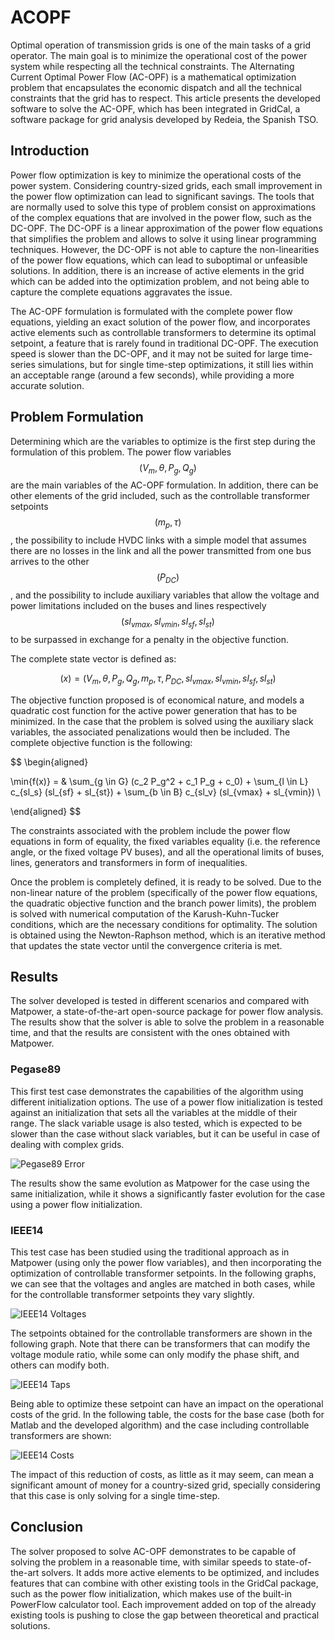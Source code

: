 <!-- Añadir aquí lo que haga falta para preparar la página -->

# ACOPF

Optimal operation of transmission grids is one of the main tasks of a grid operator. The main goal is to minimize the operational cost of the power system while respecting all the technical constraints. The Alternating Current Optimal Power Flow (AC-OPF) is a mathematical optimization problem that encapsulates the economic dispatch and all the technical constraints that the grid has to respect. This article presents the developed software to solve the AC-OPF, which has been integrated in GridCal, a software package for grid analysis developed by Redeia, the Spanish TSO.

## Introduction

Power flow optimization is key to minimize the operational costs of the power system. Considering country-sized grids, each small improvement in the power flow optimization can lead to significant savings. The tools that are normally used to solve this type of problem consist on approximations of the complex equations that are involved in the power flow, such as the DC-OPF. The DC-OPF is a linear approximation of the power flow equations that simplifies the problem and allows to solve it using linear programming techniques. However, the DC-OPF is not able to capture the non-linearities of the power flow equations, which can lead to suboptimal or unfeasible solutions. In addition, there is an increase of active elements in the grid which can be added into the optimization problem, and not being able to capture the complete equations aggravates the issue.

The AC-OPF formulation is formulated with the complete power flow equations, yielding an exact solution of the power flow, and incorporates active elements such as controllable transformers to determine its optimal setpoint, a feature that is rarely found in traditional DC-OPF. The execution speed is slower than the DC-OPF, and it may not be suited for large time-series simulations, but for single time-step optimizations, it still lies within an acceptable range (around a few seconds), while providing a more accurate solution.

## Problem Formulation

Determining which are the variables to optimize is the first step during the formulation of this problem. The power flow variables $$(V_m, \theta, P_g, Q_g)$$ are the main variables of the AC-OPF formulation. In addition, there can be other elements of the grid included, such as the controllable transformer setpoints $$(m_p, \tau)$$, the possibility to include HVDC links with a simple model that assumes there are no losses in the link and all the power transmitted from one bus arrives to the other $$(P_{DC})$$, and the possibility to include auxiliary variables that allow the voltage and power limitations included on the buses and lines respectively $$(sl_{vmax}, sl_{vmin}, sl_{sf}, sl_{st})$$ to be surpassed in exchange for a penalty in the objective function.

The complete state vector is defined as:

 $$(x) = (V_m, \theta, P_g, Q_g, m_p, \tau, P_{DC}, sl_{vmax}, sl_{vmin}, sl_{sf}, sl_{st})$$

The objective function proposed is of economical nature, and models a quadratic cost function for the active power generation that has to be minimized. In the case that the problem is solved using the auxiliary slack variables, the associated penalizations would then be included. The complete objective function is the following:

$$
\begin{aligned}

\min{f(x)} = & \sum_{g \in G} (c_2 P_g^2 + c_1 P_g + c_0) + \sum_{l \in L} c_{sl_s} (sl_{sf} + sl_{st}) + \sum_{b \in B} c_{sl_v} (sl_{vmax} + sl_{vmin}) \\

\end{aligned}
$$

The constraints associated with the problem include the power flow equations in form of equality, the fixed variables equality (i.e. the reference angle, or the fixed voltage PV buses), and all the operational limits of buses, lines, generators and transformers in form of inequalities. <!-- Incluir las más relevantes?? -->

Once the problem is completely defined, it is ready to be solved. Due to the non-linear nature of the problem (specifically of the power flow equations, the quadratic objective function and the branch power limits), the problem is solved with numerical computation of the Karush-Kuhn-Tucker conditions, which are the necessary conditions for optimality. <!-- Incluir?? --> The solution is obtained using the Newton-Raphson method, which is an iterative method that updates the state vector until the convergence criteria is met.


## Results

The solver developed is tested in different scenarios and compared with Matpower, a state-of-the-art open-source package for power flow analysis. The results show that the solver is able to solve the problem in a reasonable time, and that the results are consistent with the ones obtained with Matpower.

### Pegase89

This first test case demonstrates the capabilities of the algorithm using different initialization options. The use of a power flow initialization is tested against an initialization that sets all the variables at the middle of their range. The slack variable usage is also tested, which is expected to be slower than the case without slack variables, but it can be useful in case of dealing with complex grids.

![Pegase89 Error](Pegase89_Error.png)

The results show the same evolution as Matpower for the case using the same initialization, while it shows a significantly faster evolution for the case using a power flow initialization. 

### IEEE14

This test case has been studied using the traditional approach as in Matpower (using only the power flow variables), and then incorporating the optimization of controllable transformer setpoints. In the following graphs, we can see that the voltages and angles are matched in both cases, while for the controllable transformer setpoints they vary slightly.

![IEEE14 Voltages](IEEE14_voltages.png)

The setpoints obtained for the controllable transformers are shown in the following graph. Note that there can be transformers that can modify the voltage module ratio, while some can only modify the phase shift, and others can modify both.

![IEEE14 Taps](IEEE14_Taps.png)

Being able to optimize these setpoint can have an impact on the operational costs of the grid. In the following table, the costs for the base case (both for Matlab and the developed algorithm) and the case including controllable transformers are shown:

![IEEE14 Costs](IEEE14_Cost.png)

The impact of this reduction of costs, as little as it may seem, can mean a significant amount of money for a country-sized grid, specially considering that this case is only solving for a single time-step.

## Conclusion

The solver proposed to solve AC-OPF demonstrates to be capable of solving the problem in a reasonable time, with similar speeds to state-of-the-art solvers. It adds more active elements to be optimized, and includes features that can combine with other existing tools in the GridCal package, such as the power flow initialization, which makes use of the built-in PowerFlow calculator tool. Each improvement added on top of the already existing tools is pushing to close the gap between theoretical and practical solutions. 